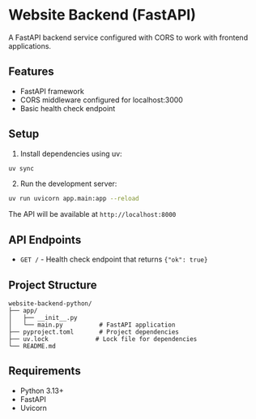 # Website Backend (FastAPI)

A FastAPI backend service configured with CORS to work with frontend applications.

## Features

- FastAPI framework
- CORS middleware configured for localhost:3000
- Basic health check endpoint

## Setup

1. Install dependencies using uv:
```bash
uv sync
```

2. Run the development server:
```bash
uv run uvicorn app.main:app --reload
```

The API will be available at `http://localhost:8000`

## API Endpoints

- `GET /` - Health check endpoint that returns `{"ok": true}`

## Project Structure

```
website-backend-python/
├── app/
│   ├── __init__.py
│   └── main.py          # FastAPI application
├── pyproject.toml       # Project dependencies
├── uv.lock             # Lock file for dependencies
└── README.md
```

## Requirements

- Python 3.13+
- FastAPI
- Uvicorn

